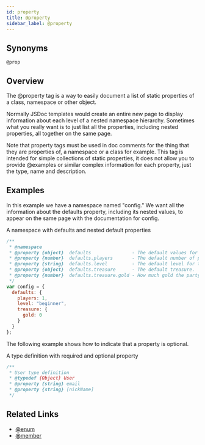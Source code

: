```yaml
---
id: property
title: @property
sidebar_label: @property
---
```


## Synonyms

`@prop`

## Overview

The @property tag is a way to easily document a list of static properties of a class, namespace or other object.

Normally JSDoc templates would create an entire new page to display information about each level of a nested namespace hierarchy. Sometimes what you really want is to just list all the properties, including nested properties, all together on the same page.

Note that property tags must be used in doc comments for the thing that they are properties of, a namespace or a class for example. This tag is intended for simple collections of static properties, it does not allow you to provide @examples or similar complex information for each property, just the type, name and description.

## Examples

In this example we have a namespace named "config." We want all the information about the defaults property, including its nested values, to appear on the same page with the documentation for config.

A namespace with defaults and nested default properties

```js
/**
 * @namespace
 * @property {object}  defaults               - The default values for parties.
 * @property {number}  defaults.players       - The default number of players.
 * @property {string}  defaults.level         - The default level for the party.
 * @property {object}  defaults.treasure      - The default treasure.
 * @property {number}  defaults.treasure.gold - How much gold the party starts with.
 */
var config = {
  defaults: {
    players: 1,
    level: "beginner",
    treasure: {
      gold: 0
    }
  }
};
```

The following example shows how to indicate that a property is optional.

A type definition with required and optional property

```js
/**
 * User type definition
 * @typedef {Object} User
 * @property {string} email
 * @property {string} [nickName]
 */
```

## Related Links

- [@enum](./enum.md)
- [@member](./member.md)

